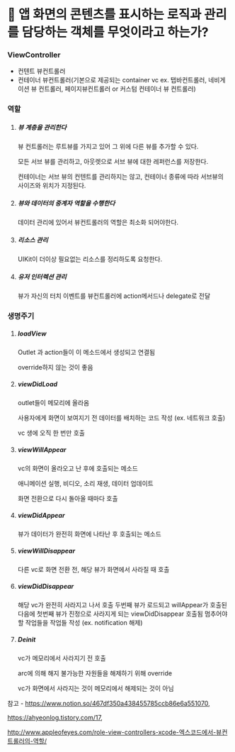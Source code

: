 

# 🍎 앱 화면의 콘텐츠를 표시하는 로직과 관리를 담당하는 객체를 무엇이라고 하는가?



### ViewController

- 컨텐트 뷰컨트롤러
- 컨테이너 뷰컨트롤러(기본으로 제공되는 container vc ex. 탭바컨트롤러, 네비게이션 뷰 컨트롤러, 페이지뷰컨트롤러 or 커스텀 컨테이너 뷰 컨트롤러)



### 역할



1. ##### 뷰 계층을 관리한다

   뷰 컨트롤러는 루트뷰를 가지고 있어 그 위에 다른 뷰를 추가할 수 있다.

   모든 서브 뷰를 관리하고, 아웃렛으로 서브 뷰에 대한 레퍼런스를 저장한다.

   컨테이너는 서브 뷰의 컨텐트를 관리하지는 않고, 컨테이너 종류에 따라 서브뷰의 사이즈와 위치가 지정된다.

2. ##### 뷰와 데이터의 중계자 역할을 수행한다

   데이터 관리에 있어서 뷰컨트롤러의 역할은 최소화 되어야한다.

3. ##### 리소스 관리

   UIKit이 더이상 필요없는 리소스를 정리하도록 요청한다.

4. ##### 유저 인터렉션 관리

   뷰가 자신의 터치 이벤트를 뷰컨트롤러에 action메서드나 delegate로 전달



### 생명주기

1. ##### loadView

   Outlet 과 action들이 이 메소드에서 생성되고 연결됨

   override하지 않는 것이 좋음

2. ##### viewDidLoad

   outlet들이 메모리에 올라옴

   사용자에게 화면이 보여지기 전 데이터를 배치하는 코드 작성 (ex. 네트워크 호출)

   vc 생에 오직 한 번만 호출

3. ##### viewWillAppear

   vc의 화면이 올라오고 난 후에 호출되는 메소드

   애니메이션 실행, 비디오, 소리 재생, 데이터 업데이트

   화면 전환으로 다시 돌아올 때마다 호출

4. ##### viewDidAppear

   뷰가 데이터가 완전히 화면에 나타난 후 호출되는 메소드

5. ##### viewWillDisappear

   다른 vc로 화면 전환 전, 해당 뷰가 화면에서 사라질 때 호출

6. ##### viewDidDisappear

   해당 vc가 완전히 사라지고 나서 호출
   두번째 뷰가 로드되고 willAppear가 호출된 다음에 첫번째 뷰가 진정으로 사라지게 되는 viewDidDisappear 호출됨
   멈추어야 할 작업들을 작업들 작성 (ex. notification 해제)

7. ##### Deinit

   vc가 메모리에서 사라지기 전 호출

   arc에 의해 해지 불가능한 자원들을 해제하기 위해 override

   vc가 화면에서 사라지는 것이 메모리에서 해제되는 것이 아님

참고 - https://www.notion.so/467df350a438455785ccb86e6a551070,

https://ahyeonlog.tistory.com/17,

http://www.appleofeyes.com/role-view-controllers-xcode-엑스코드에서-뷰컨트롤러의-역할/
